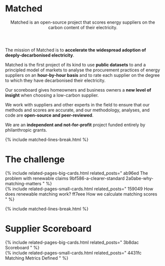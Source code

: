 # Matched

<header><p class="post-desc fw-light mb-4">
Matched is an open-source project that scores energy suppliers on the carbon content of their electricity.
</p></header>


The mission of Matched is to **accelerate the widespread adoption of deeply-decarbonised electricity**.

Matched is the first project of its kind to use **public datasets** to and a principled model of markets to analyse the procurement practices of energy suppliers on an **hour-by-hour basis** and to rate each supplier on the degree to which they have decarbonised their electricity.

Our scoreboard gives homeowners and business owners a **new level of insight** when choosing a low-carbon supplier.

We work with suppliers and other experts in the field to ensure that our methods and scores are accurate, and our methodology, analyses, and code are **open-source and peer-reviewed**.

We are an **independent and not-for-profit** project funded entirely by philanthropic grants.

{% include matched-lines-break.html %}

# The challenge
{% include related-pages-big-cards.html related_posts="
  ab96ed The problem with renewable claims
  9bf586-a-clearer-standard
  2a0abe-why-matching-matters
" %}
<br>
{% include related-pages-small-cards.html related_posts="
  159049 How does renewable matching work?
  ff7eee How we calculate matching scores
" %}

{% include matched-lines-break.html %}


# Supplier Scoreboard
{% include related-pages-big-cards.html related_posts="
  3b8dac Scoreboard
" %}
<br>
{% include related-pages-small-cards.html related_posts="
  4431fc Matching Metrics Defined
" %}


